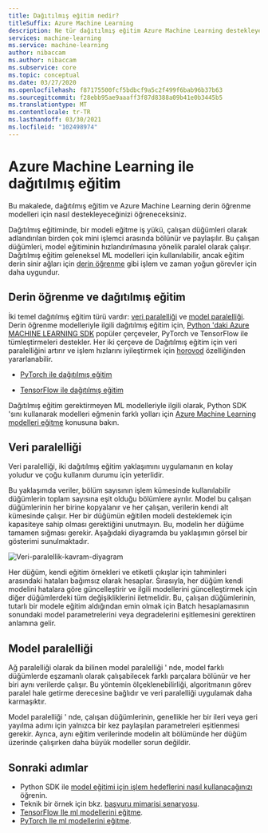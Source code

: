```yaml
---
title: Dağıtılmış eğitim nedir?
titleSuffix: Azure Machine Learning
description: Ne tür dağıtılmış eğitim Azure Machine Learning destekleyeceğinizi ve dağıtılmış eğitim için sunulan açık kaynak çerçevesi tümleştirmelerini öğrenin.
services: machine-learning
ms.service: machine-learning
author: nibaccam
ms.author: nibaccam
ms.subservice: core
ms.topic: conceptual
ms.date: 03/27/2020
ms.openlocfilehash: f87175500fcf5bdbcf9a5c2f499f6bab96b37b63
ms.sourcegitcommit: f28ebb95ae9aaaff3f87d8388a09b41e0b3445b5
ms.translationtype: MT
ms.contentlocale: tr-TR
ms.lasthandoff: 03/30/2021
ms.locfileid: "102498974"
---
```

# <a name="distributed-training-with-azure-machine-learning"></a>Azure Machine Learning ile dağıtılmış eğitim

Bu makalede, dağıtılmış eğitim ve Azure Machine Learning derin öğrenme modelleri için nasıl destekleyeceğinizi öğreneceksiniz. 

Dağıtılmış eğitiminde, bir modeli eğitme iş yükü, çalışan düğümleri olarak adlandırılan birden çok mini işlemci arasında bölünür ve paylaşılır. Bu çalışan düğümleri, model eğitiminin hızlandırılmasına yönelik paralel olarak çalışır. Dağıtılmış eğitim geleneksel ML modelleri için kullanılabilir, ancak eğitim derin sinir ağları için [derin öğrenme](concept-deep-learning-vs-machine-learning.md) gibi işlem ve zaman yoğun görevler için daha uygundur. 

## <a name="deep-learning-and-distributed-training"></a>Derin öğrenme ve dağıtılmış eğitim 

İki temel dağıtılmış eğitim türü vardır: [veri paralelliği](#data-parallelism) ve [model paralelliği](#model-parallelism). Derin öğrenme modelleriyle ilgili dağıtılmış eğitim için, [Python 'daki Azure MACHINE LEARNING SDK](/python/api/overview/azure/ml/intro) popüler çerçeveler, PyTorch ve TensorFlow ile tümleştirmeleri destekler. Her iki çerçeve de Dağıtılmış eğitim için veri paralelliğini artırır ve işlem hızlarını iyileştirmek için [horovod](https://horovod.readthedocs.io/en/latest/summary_include.html) özelliğinden yararlanabilir. 

* [PyTorch ile dağıtılmış eğitim](how-to-train-pytorch.md#distributed-training)

* [TensorFlow ile dağıtılmış eğitim](how-to-train-tensorflow.md#distributed-training)

Dağıtılmış eğitim gerektirmeyen ML modelleriyle ilgili olarak, Python SDK 'sını kullanarak modelleri eğmenin farklı yolları için [Azure Machine Learning modelleri eğitme](concept-train-machine-learning-model.md#python-sdk) konusuna bakın.

## <a name="data-parallelism"></a>Veri paralelliği

Veri paralelliği, iki dağıtılmış eğitim yaklaşımını uygulamanın en kolay yoludur ve çoğu kullanım durumu için yeterlidir.

Bu yaklaşımda veriler, bölüm sayısının işlem kümesinde kullanılabilir düğümlerin toplam sayısına eşit olduğu bölümlere ayrılır. Model bu çalışan düğümlerinin her birine kopyalanır ve her çalışan, verilerin kendi alt kümesinde çalışır. Her bir düğümün eğitilen modeli desteklemek için kapasiteye sahip olması gerektiğini unutmayın. Bu, modelin her düğüme tamamen sığması gerekir. Aşağıdaki diyagramda bu yaklaşımın görsel bir gösterimi sunulmaktadır.

![Veri-paralellik-kavram-diyagram](./media/concept-distributed-training/distributed-training.svg)

Her düğüm, kendi eğitim örnekleri ve etiketli çıkışlar için tahminleri arasındaki hataları bağımsız olarak hesaplar. Sırasıyla, her düğüm kendi modelini hatalara göre güncelleştirir ve ilgili modellerini güncelleştirmek için diğer düğümlerdeki tüm değişikliklerini iletmelidir. Bu, çalışan düğümlerinin, tutarlı bir modele eğitim aldığından emin olmak için Batch hesaplamasının sonundaki model parametrelerini veya degradelerini eşitlemesini gerektiren anlamına gelir. 

## <a name="model-parallelism"></a>Model paralelliği

Ağ paralelliği olarak da bilinen model paralelliği ' nde, model farklı düğümlerde eşzamanlı olarak çalışabilecek farklı parçalara bölünür ve her biri aynı verilerde çalışır. Bu yöntemin ölçeklenebilirliği, algoritmanın görev paralel hale getirme derecesine bağlıdır ve veri paralelliği uygulamak daha karmaşıktır. 

Model paralelliği ' nde, çalışan düğümlerinin, genellikle her bir ileri veya geri yayılma adımı için yalnızca bir kez paylaşılan parametreleri eşitlenmesi gerekir. Ayrıca, aynı eğitim verilerinde modelin alt bölümünde her düğüm üzerinde çalışırken daha büyük modeller sorun değildir.

## <a name="next-steps"></a>Sonraki adımlar

* Python SDK ile [model eğitimi için işlem hedeflerini nasıl kullanacağınızı](how-to-set-up-training-targets.md) öğrenin.
* Teknik bir örnek için bkz. [başvuru mimarisi senaryosu](/azure/architecture/reference-architectures/ai/training-deep-learning).
* [TensorFlow Ile ml modellerini eğitme](how-to-train-tensorflow.md).
* [PyTorch Ile ml modellerini eğitme](how-to-train-pytorch.md).